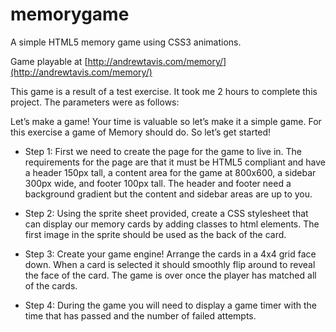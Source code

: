 memorygame
==========

A simple HTML5 memory game using CSS3 animations.

Game playable at [http://andrewtavis.com/memory/](http://andrewtavis.com/memory/)

This game is a result of a test exercise. It took me 2 hours to complete this project. The parameters were as follows:


Let’s make a game!  Your time is valuable so let’s make it a simple game.   For this exercise a game of Memory should do.  So let’s get started!

* Step 1:  First we need to create the page for the game to live in.   The requirements for the page are that it must be HTML5 compliant and have a header 150px tall, a content area for the game at 800x600, a sidebar 300px wide, and footer 100px tall.   The header and footer need a background gradient but the content and sidebar areas are up to you.

* Step 2: Using the sprite sheet provided, create a CSS stylesheet that can display our memory cards by adding classes to html elements.  The first image in the sprite should be used as the back of the card.

* Step 3: Create your game engine! Arrange the cards in a 4x4 grid face down.  When a card is selected it should smoothly flip around to reveal the face of the card. The game is over once the player has matched all of the cards.

* Step 4: During the game you will need to display a game timer with the time that has passed and the number of failed attempts. 
